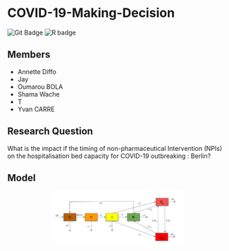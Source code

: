 # COVID-19-Making-Decision


![Git Badge](https://img.shields.io/badge/-Git-blue?style=flat&logo=Git&logoColor=white)
![R badge](https://img.shields.io/badge/R-276DC3?style=for-the-badge&logo=r&logoColor=white)

## Members

- Annette Diffo
- Jay 
- Oumarou BOLA
- Shama Wache 
- T
- Yvan CARRE

## Research Question

What is the impact if the timing of non-pharmaceutical Intervention (NPIs) on the hospitalisation bed capacity for COVID-19 outbreaking : Berlin?


## Model

<p align="center">
  <img src="images/model.png" alt="train" width="300"/>
</p>




